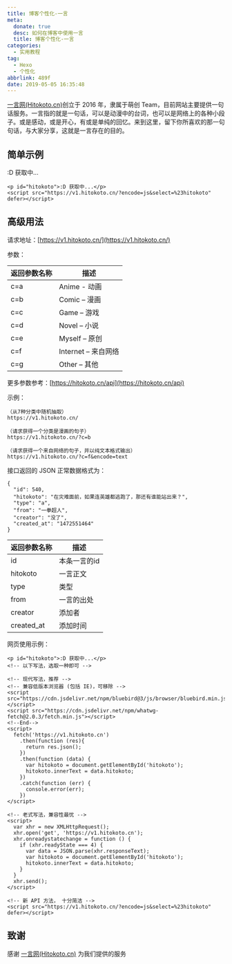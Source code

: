 ```yaml
---
title: 博客个性化-一言
meta:
  donate: true
  desc: 如何在博客中使用一言
  title: 博客个性化-一言
categories:
  - 实用教程
tag:
  - Hexo
  - 个性化
abbrlink: 489f
date: 2019-05-05 16:35:48
---
```


[一言网(Hitokoto.cn)](https://hitokoto.cn/)创立于 2016 年，隶属于萌创 Team，目前网站主要提供一句话服务。一言指的就是一句话，可以是动漫中的台词，也可以是网络上的各种小段子。或是感动，或是开心，有或是单纯的回忆。来到这里，留下你所喜欢的那一句句话，与大家分享，这就是一言存在的目的。

<!-- more -->

## 简单示例

<p id="hitokoto">:D 获取中...</p>
<script src="https://v1.hitokoto.cn/?encode=js&select=%23hitokoto" defer></script>

```
<p id="hitokoto">:D 获取中...</p>
<script src="https://v1.hitokoto.cn/?encode=js&select=%23hitokoto" defer></script>
```

## 高级用法

请求地址：[https://v1.hitokoto.cn/](https://v1.hitokoto.cn/)

参数：

| 返回参数名称 | 描述                |
| ---------- | ------------------- |
| c=a        | Anime - 动画        |
| c=b        | Comic – 漫画        |
| c=c        | Game – 游戏         |
| c=d        | Novel – 小说        |
| c=e        | Myself – 原创       |
| c=f        | Internet – 来自网络 |
| c=g        | Other – 其他        |

更多参数参考：[https://hitokoto.cn/api](https://hitokoto.cn/api)

示例：

```
（从7种分类中随机抽取）
https://v1.hitokoto.cn/

（请求获得一个分类是漫画的句子）
https://v1.hitokoto.cn/?c=b

（请求获得一个来自网络的句子，并以纯文本格式输出）
https://v1.hitokoto.cn/?c=f&encode=text
```

接口返回的 JSON 正常数据格式为：

```
{
  "id": 540,
  "hitokoto": "在灾难面前，如果连英雄都逃跑了，那还有谁能站出来？",
  "type": "a",
  "from": "一拳超人",
  "creator": "没了",
  "created_at": "1472551464"
}
```

| 返回参数名称 | 描述        |
| ---------- | ----------- |
| id         | 本条一言的id |
| hitokoto   | 一言正文     |
| type       | 类型        |
| from       | 一言的出处   |
| creator    | 添加者      |
| created_at | 添加时间     |

网页使用示例：

```
<p id="hitokoto">:D 获取中...</p>
<!-- 以下写法，选取一种即可 -->

<!-- 现代写法，推荐 -->
<!-- 兼容低版本浏览器 (包括 IE)，可移除 -->
<script src="https://cdn.jsdelivr.net/npm/bluebird@3/js/browser/bluebird.min.js"></script>
<script src="https://cdn.jsdelivr.net/npm/whatwg-fetch@2.0.3/fetch.min.js"></script>
<!--End-->
<script>
  fetch('https://v1.hitokoto.cn')
    .then(function (res){
      return res.json();
    })
    .then(function (data) {
      var hitokoto = document.getElementById('hitokoto');
      hitokoto.innerText = data.hitokoto; 
    })
    .catch(function (err) {
      console.error(err);
    })
</script>

<!-- 老式写法，兼容性最忧 -->
<script>
  var xhr = new XMLHttpRequest();
  xhr.open('get', 'https://v1.hitokoto.cn');
  xhr.onreadystatechange = function () {
    if (xhr.readyState === 4) {
      var data = JSON.parse(xhr.responseText);
      var hitokoto = document.getElementById('hitokoto');
      hitokoto.innerText = data.hitokoto;
    }
  }
  xhr.send();
</script>

<!-- 新 API 方法， 十分简洁 -->
<script src="https://v1.hitokoto.cn/?encode=js&select=%23hitokoto" defer></script>
```

## 致谢
感谢 [一言网(Hitokoto.cn)](https://hitokoto.cn/) 为我们提供的服务
